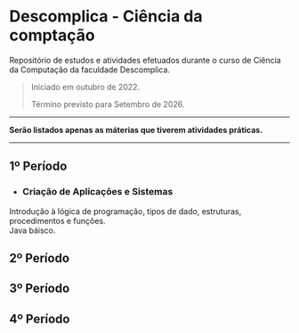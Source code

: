 # Descomplica - Ciência da comptação

Repositório de estudos e atividades efetuados durante o curso de Ciência da Computação da faculdade Descomplica.

> Iniciado em outubro de 2022.
>
> Término previsto para Setembro de 2026.
***
**Serão listados apenas as máterias que tiverem atividades práticas.**
***

## 1º Período

* ### Criação de Aplicações e Sistemas

Introdução à lógica de programação, tipos de dado, estruturas, procedimentos e funções.  
Java báisco.

## 2º Período

## 3º Período

## 4º Período
